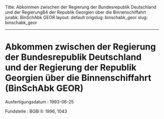 Title: Abkommen zwischen der Regierung der Bundesrepublik Deutschland und der Regierung84
  der Republik Georgien über die Binnenschiffahrt
jurabk: BinSchAbk GEOR
layout: default
origslug: binschabk_geor
slug: binschabk_geor

---

# Abkommen zwischen der Regierung der Bundesrepublik Deutschland und der Regierung der Republik Georgien über die Binnenschiffahrt (BinSchAbk GEOR)

Ausfertigungsdatum
:   1993-06-25

Fundstelle
:   BGBl II: 1996, 1043

